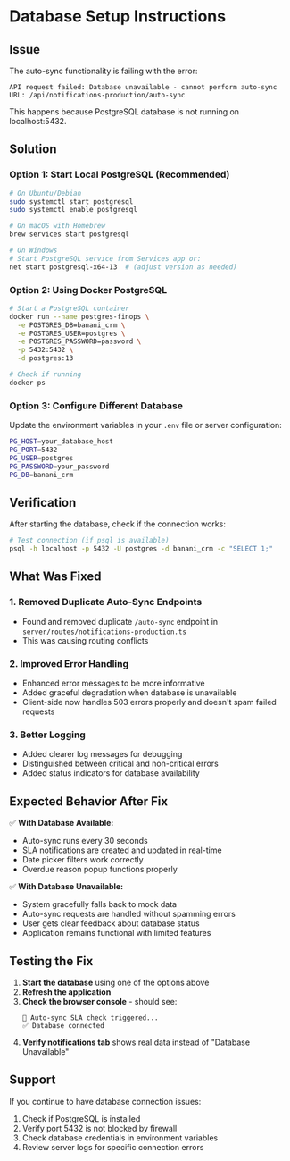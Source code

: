 # Database Setup Instructions

## Issue
The auto-sync functionality is failing with the error:
```
API request failed: Database unavailable - cannot perform auto-sync URL: /api/notifications-production/auto-sync
```

This happens because PostgreSQL database is not running on localhost:5432.

## Solution

### Option 1: Start Local PostgreSQL (Recommended)
```bash
# On Ubuntu/Debian
sudo systemctl start postgresql
sudo systemctl enable postgresql

# On macOS with Homebrew
brew services start postgresql

# On Windows
# Start PostgreSQL service from Services app or:
net start postgresql-x64-13  # (adjust version as needed)
```

### Option 2: Using Docker PostgreSQL
```bash
# Start a PostgreSQL container
docker run --name postgres-finops \
  -e POSTGRES_DB=banani_crm \
  -e POSTGRES_USER=postgres \
  -e POSTGRES_PASSWORD=password \
  -p 5432:5432 \
  -d postgres:13

# Check if running
docker ps
```

### Option 3: Configure Different Database
Update the environment variables in your `.env` file or server configuration:
```bash
PG_HOST=your_database_host
PG_PORT=5432
PG_USER=postgres
PG_PASSWORD=your_password
PG_DB=banani_crm
```

## Verification
After starting the database, check if the connection works:
```bash
# Test connection (if psql is available)
psql -h localhost -p 5432 -U postgres -d banani_crm -c "SELECT 1;"
```

## What Was Fixed

### 1. Removed Duplicate Auto-Sync Endpoints
- Found and removed duplicate `/auto-sync` endpoint in `server/routes/notifications-production.ts`
- This was causing routing conflicts

### 2. Improved Error Handling
- Enhanced error messages to be more informative
- Added graceful degradation when database is unavailable
- Client-side now handles 503 errors properly and doesn't spam failed requests

### 3. Better Logging
- Added clearer log messages for debugging
- Distinguished between critical and non-critical errors
- Added status indicators for database availability

## Expected Behavior After Fix

✅ **With Database Available:**
- Auto-sync runs every 30 seconds
- SLA notifications are created and updated in real-time
- Date picker filters work correctly
- Overdue reason popup functions properly

✅ **With Database Unavailable:**
- System gracefully falls back to mock data
- Auto-sync requests are handled without spamming errors
- User gets clear feedback about database status
- Application remains functional with limited features

## Testing the Fix

1. **Start the database** using one of the options above
2. **Refresh the application** 
3. **Check the browser console** - should see:
   ```
   🔄 Auto-sync SLA check triggered...
   ✅ Database connected
   ```
4. **Verify notifications tab** shows real data instead of "Database Unavailable"

## Support

If you continue to have database connection issues:
1. Check if PostgreSQL is installed
2. Verify port 5432 is not blocked by firewall
3. Check database credentials in environment variables
4. Review server logs for specific connection errors

